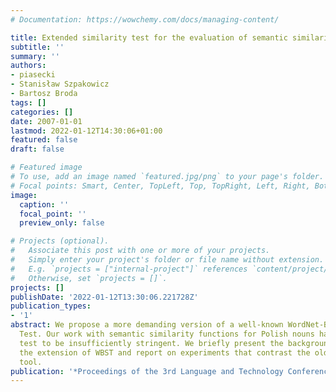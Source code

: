 ```yaml
---
# Documentation: https://wowchemy.com/docs/managing-content/

title: Extended similarity test for the evaluation of semantic similarity functions
subtitle: ''
summary: ''
authors:
- piasecki
- Stanisław Szpakowicz
- Bartosz Broda
tags: []
categories: []
date: 2007-01-01
lastmod: 2022-01-12T14:30:06+01:00
featured: false
draft: false

# Featured image
# To use, add an image named `featured.jpg/png` to your page's folder.
# Focal points: Smart, Center, TopLeft, Top, TopRight, Left, Right, BottomLeft, Bottom, BottomRight.
image:
  caption: ''
  focal_point: ''
  preview_only: false

# Projects (optional).
#   Associate this post with one or more of your projects.
#   Simply enter your project's folder or file name without extension.
#   E.g. `projects = ["internal-project"]` references `content/project/deep-learning/index.md`.
#   Otherwise, set `projects = []`.
projects: []
publishDate: '2022-01-12T13:30:06.221728Z'
publication_types:
- '1'
abstract: We propose a more demanding version of a well-known WordNet-Based Similarity
  Test. Our work with semantic similarity functions for Polish nouns has shown that
  test to be insufficiently stringent. We briefly present the background, explain
  the extension of WBST and report on experiments that contrast the old and new evaluation
  tool.
publication: '*Proceedings of the 3rd Language and Technology Conference*'
---
```

